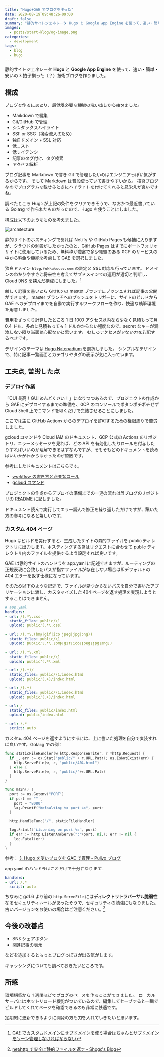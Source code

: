 ```yaml
---
title: "Hugo+GAE でブログを作った"
date: 2020-08-19T09:48:26+09:00
draft: false
summary: "静的サイトジェネレータ Hugo と Google App Engine を使って、速い・簡単・安いの 3 拍子揃った（？）技術ブログを作りました。"
images:
  - posts/start-blog/og-image.png
categories:
  - development
tags:
  - blog
  - hugo
---
```


静的サイトジェネレータ **Hugo** と **Google App Engine** を使って、速い・簡単・安いの 3 拍子揃った（？）技術ブログを作りました。

## 構成

ブログを作るにあたり、最低限必要な機能の洗い出しから始めました。

- Markdown で編集
- Git/GitHub で管理
- シンタックスハイライト
- SSR or SSG（検索流入のため）
- 独自ドメイン + SSL 対応
- 低コスト
- 低レイテンシ
- 記事のタグ付け、タグ検索
- アクセス解析

ブログ記事を Markdown で書き Git で管理したいのはエンジニアっぽい気がするからです。
そして Markdown は普段使っていて書きやすいから。
技術ブログなのでプログラムを載せるときにハイライトを付けてくれると見栄えが良いですね。

調べたところ Hugo が上記の条件をクリアできそうで、なおかつ最近書いている Golang で作られたものだったので、Hugo を使うことにしました。

構成は以下のようなものを考えました。

![architecture](architecture.png)

静的サイトのホスティングであれば Netlify や GitHub Pages も候補に入りますが、クラウドの勉強がしたかったのと、GitHub Pages はすでにポートフォリオサイトに使用しているため、無料枠が豊富で多少経験のある GCP のサービスの中から料金や機能を考慮して GAE を選択しました。

独自ドメイン `blog.fukkatsuso.com` の設定と SSL 対応も行っています。
ドメインのわかりやすさと将来性を考えてサブドメインでの運用が適切と判断し、Cloud DNS を挟んだ構成にしました。[^subdomain]
[^subdomain]: [GAE でカスタムドメインにサブドメインを使う場合はちゃんとサブドメインをゾーン管理しなければならない](https://blog.kakakikikeke.com/2019/02/how-to-set-custom-domain-on-gae.html)

新しく記事を書いたら GitHub の master ブランチにプッシュすれば記事の公開ができます。
master ブランチへのプッシュをトリガーに、サイトのビルドから GAE へのデプロイまでを自動で実行するワークフローを作り、快適な執筆環境を用意しました。

費用をざっくり計算したところ 1 日 1000 アクセス以内なら少なく見積もって月 0.4 ドル、多めに見積もっても 1 ドルかからない程度なので、secret なキーが漏洩しない限り当面は心配ないと思います。
むしろアクセスが少ない方を心配するべきです。

デザインのテーマは [Hugo Notepadium](https://themes.gohugo.io/hugo-notepadium/) を選択しました。
シンプルなデザインで、特に記事一覧画面とカテゴリやタグの表示が気に入っています。

## 工夫点, 苦労した点

### デプロイ作業

「CUI 最高！GUI めんどくさい！」になりつつあるので、プロジェクトの作成から GAE にデプロイするまでの準備を、GCP のコンソールでボタンポチポチせず Cloud Shell 上でコマンドを叩くだけで完結させることにしました。

ここでは主に GitHub Actions からのデプロイを許可するための権限周りで苦労しました。

gcloud コマンドや Cloud IAM のドキュメント、GCP 公式の Actions のリポジトリ、エラーメッセージを見れば、どの API を有効化したりロールを付与したりすればいいのか理解できるはずなんですが、そもそもどのドキュメントを読めばいいかがわからなかったのが原因です。

参考にしたドキュメントはこちらです。

- [workflow の書き方と必要なロール](https://github.com/GoogleCloudPlatform/github-actions/tree/master/appengine-deploy)
- [gcloud コマンド](https://cloud.google.com/sdk/gcloud/reference?hl=ja)

プロジェクトの作成からデプロイの準備までの一連の流れは当ブログのリポジトリの [README](https://github.com/Fukkatsuso/blog/blob/master/README.md) に記しました。

ドキュメント読んで実行してエラー読んで修正を繰り返しただけですが、躓いた方の参考になると嬉しいです。

### カスタム 404 ページ

Hugo はビルドを実行すると、生成したサイトの静的ファイルを public ディレクトリに出力します。ホスティングする際はリクエストに合わせて public ディレクトリ内のファイルを提供するよう設定すれば良いです。

GAE は静的サイトのハンドラを app.yaml に記述できますが、ルーティングの正規表現に合致したパスが指すファイルが存在しない場合は即デフォルトの 404 エラーを返す仕様になっています。

そのため以下のような記述で、ファイルが見つからないパスを自分で書いたアプリケーションに渡し、カスタマイズした 404 ページを返す処理を実現しようとすることはできません。

```yaml
# app.yaml
handlers:
- url: /(.*\.css)
  static_files: public/\1
  upload: public/(.*\.css)

- url: /(.*\.(bmp|gif|ico|jpeg|jpg|png))
  static_files: public/\1
  upload: public/(.*\.(bmp|gif|ico|jpeg|jpg|png))

- url: /(.*\.xml)
  static_files: public/\1
  upload: public/(.*\.xml)

- url: /(.+)/
  static_files: public/\1/index.html
  upload: public/(.+)/index.html

- url: /(.+)
  static_files: public/\1/index.html
  upload: public/(.+)/index.html

- url: /
  static_files: public/index.html
  upload: public/index.html

- url: /.*
  script: auto
```

カスタム 404 ページを返すようにするには、上に書いた処理を自分で実装すれば良いです。Golang での例：

```go
func staticFileHandler(w http.ResponseWriter, r *http.Request) {
  if _, err := os.Stat("public/" + r.URL.Path); os.IsNotExist(err) {
    http.ServeFile(w, r, "public/404.html")
  } else {
    http.ServeFile(w, r, "public/"+r.URL.Path)
  }
}

func main() {
  port := os.Getenv("PORT")
  if port == "" {
    port = "8080"
    log.Printf("Defaulting to port %s", port)
  }

  http.HandleFunc("/", staticFileHandler)

  log.Printf("Listening on port %s", port)
  if err := http.ListenAndServe(":"+port, nil); err != nil {
    log.Fatal(err)
  }
}
```

参考： [3. Hugo を使いブログを GAE で管理 - Puliyo ブログ](https://blog.puliyo.com/jp/posts/hugo-on-gae-3/)

app.yaml のハンドラはこれだけで十分になります。

```yaml
handlers:
- url: /.*
  script: auto
```

ちなみに go1.6 より前の `http.ServeFile` には**ディレクトリトラバーサル脆弱性**なるセキュリティホールがあったそうで、セキュリティの勉強にもなりました。
古いバージョンをお使いの場合はご注意ください。[^serve_file]
[^serve_file]: [net/http で安全に静的ファイルを返す - Shogo's Blog](https://shogo82148.github.io/blog/2016/04/13/serving-static-files-in-golang/)

## 今後の改善点

- SNS シェアボタン
- 関連記事の表示

などを追加するともっとブログっぽさが出る気がします。

キャッシングについても調べておきたいところです。

## 所感

環境構築から 1 週間ほどでブログのベースを作ることができました。
ローカルサーバにはホットリロード機能がついているので、編集してセーブすると一瞬でビルドしてくれてページを確認できるのも非常に快適です。

定期的に更新できるように開発の方も力を入れていきたいと思います。
